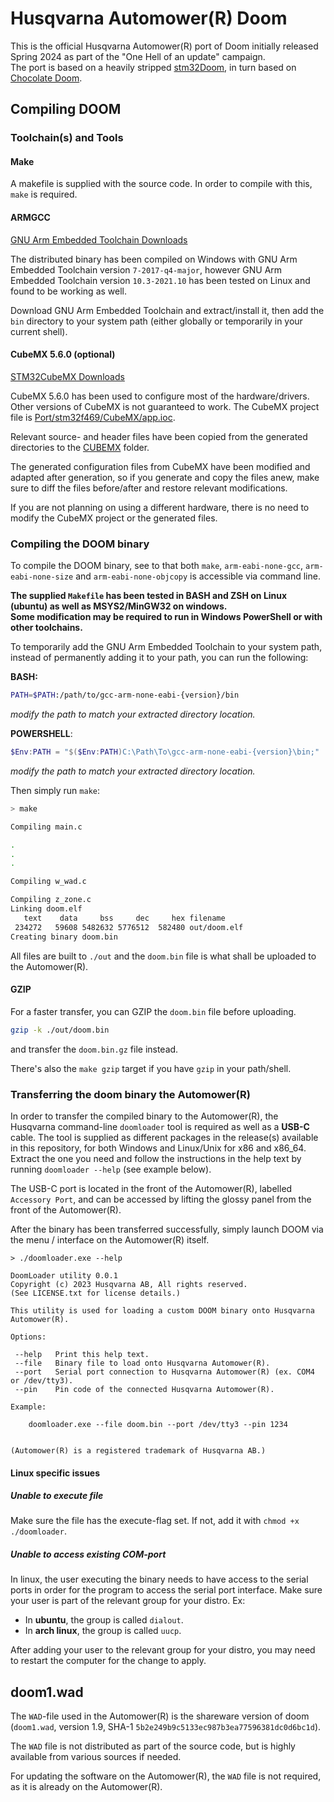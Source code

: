 # Husqvarna Automower(R) Doom
This is the official Husqvarna Automower(R) port of Doom initially released Spring 2024 as part of the "One Hell of an update" campaign.  
The port is based on a heavily stripped [stm32Doom](https://github.com/floppes/stm32doom), in turn based on [Chocolate Doom](https://github.com/chocolate-doom/chocolate-doom).

## Compiling DOOM

### Toolchain(s) and Tools
#### Make
A makefile is supplied with the source code. In order to compile with this, `make` is required.

#### ARMGCC
[GNU Arm Embedded Toolchain Downloads](https://developer.arm.com/downloads/-/gnu-rm)

The distributed binary has been compiled on Windows with GNU Arm Embedded Toolchain version `7-2017-q4-major`, however GNU Arm Embedded Toolchain version `10.3-2021.10` has been tested on Linux and found to be working as well.

Download GNU Arm Embedded Toolchain and extract/install it, then add the `bin` directory to your system path (either globally or temporarily in your current shell).

#### CubeMX 5.6.0 (optional)
[STM32CubeMX Downloads](https://www.st.com/en/development-tools/stm32cubemx.html)

CubeMX 5.6.0 has been used to configure most of the hardware/drivers. Other versions of CubeMX is not guaranteed to work. The CubeMX project file is [Port/stm32f469/CubeMX/app.ioc](Port/stm32f469/CubeMX/app.ioc).

Relevant source- and header files have been copied from the generated directories to the [CUBEMX](Port/stm32f469/CubeMX) folder.

The generated configuration files from CubeMX have been modified and adapted after generation, so if you generate and copy the files anew, make sure to diff the files before/after and restore relevant modifications.

If you are not planning on using a different hardware, there is no need to modify the CubeMX project or the generated files.

### Compiling the DOOM binary
To compile the DOOM binary, see to that both `make`, `arm-eabi-none-gcc`, `arm-eabi-none-size` and `arm-eabi-none-objcopy` is accessible via command line.

**The supplied `Makefile` has been tested in BASH and ZSH on Linux (ubuntu) as well as MSYS2/MinGW32 on windows.  
Some modification may be required to run in Windows PowerShell or with other toolchains.**

To temporarily add the GNU Arm Embedded Toolchain to your system path, instead of permanently adding it to your path, you can run the following:

**BASH:**
```bash
PATH=$PATH:/path/to/gcc-arm-none-eabi-{version}/bin
```
_modify the path to match your extracted directory location._

**POWERSHELL**:
```powershell
$Env:PATH = "$($Env:PATH)C:\Path\To\gcc-arm-none-eabi-{version}\bin;"
```
_modify the path to match your extracted directory location._

Then simply run `make`:

```bash
> make

Compiling main.c

.
.
.

Compiling w_wad.c

Compiling z_zone.c
Linking doom.elf
   text	   data	    bss	    dec	    hex	filename
 234272	  59608	5482632	5776512	 582480	out/doom.elf
Creating binary doom.bin

```

All files are built to `./out` and the `doom.bin` file is what shall be uploaded to the Automower(R).

#### GZIP
For a faster transfer, you can GZIP the `doom.bin` file before uploading.
```bash
gzip -k ./out/doom.bin
```
and transfer the `doom.bin.gz` file instead.

There's also the `make gzip` target if you have `gzip` in your path/shell.

### Transferring the doom binary the Automower(R)
In order to transfer the compiled binary to the Automower(R), the Husqvarna command-line `doomloader` tool is required as well as a **USB-C** cable. The tool is supplied as different packages in the release(s) available in this repository, for both Windows and Linux/Unix for x86 and x86_64. Extract the one you need and follow the instructions in the help text by running `doomloader --help` (see example below).

The USB-C port is located in the front of the Automower(R), labelled `Accessory Port`, and can be accessed by lifting the glossy panel from the front of the Automower(R).

After the binary has been transferred successfully, simply launch DOOM via the menu / interface on the Automower(R) itself.

```
> ./doomloader.exe --help

DoomLoader utility 0.0.1
Copyright (c) 2023 Husqvarna AB, All rights reserved.
(See LICENSE.txt for license details.)

This utility is used for loading a custom DOOM binary onto Husqvarna Automower(R).

Options:

 --help   Print this help text.
 --file   Binary file to load onto Husqvarna Automower(R).
 --port   Serial port connection to Husqvarna Automower(R) (ex. COM4 or /dev/tty3).
 --pin    Pin code of the connected Husqvarna Automower(R).

Example:

    doomloader.exe --file doom.bin --port /dev/tty3 --pin 1234


(Automower(R) is a registered trademark of Husqvarna AB.)
```

#### Linux specific issues
##### **Unable to execute file**
Make sure the file has the execute-flag set. If not, add it with `chmod +x ./doomloader`.

##### **Unable to access existing COM-port**
In linux, the user executing the binary needs to have access to the serial ports in order for the program to access the serial port interface. Make sure your user is part of the relevant group for your distro. Ex:

- In **ubuntu**, the group is called `dialout`.
- In **arch linux**, the group is called `uucp`.

After adding your user to the relevant group for your distro, you may need to restart the computer for the change to apply.

## doom1.wad
The `WAD`-file used in the Automower(R) is the shareware version of doom (`doom1.wad`, version 1.9, SHA-1 `5b2e249b9c5133ec987b3ea77596381dc0d6bc1d`).

The `WAD` file is not distributed as part of the source code, but is highly available from various sources if needed.

For updating the software on the Automower(R), the `WAD` file is not required, as it is already on the Automower(R).